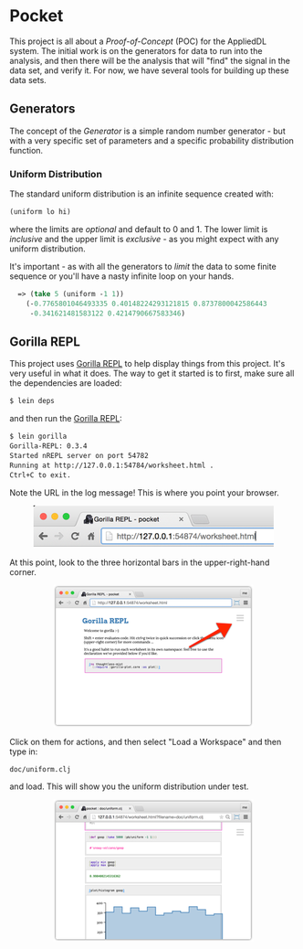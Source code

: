 # Pocket

This project is all about a _Proof-of-Concept_ (POC) for the AppliedDL system. The
initial work is on the generators for data to run into the analysis, and then there
will be the analysis that will "find" the signal in the data set, and verify it.
For now, we have several tools for building up these data sets.

## Generators

The concept of the _Generator_ is a simple random number generator - but with a
very specific set of parameters and a specific probability distribution function.

### Uniform Distribution

The standard uniform distribution is an infinite sequence created with:
```clojure
(uniform lo hi)
```
where the limits are _optional_ and default to 0 and 1. The lower limit is
_inclusive_ and the upper limit is _exclusive_ - as you might expect with any
uniform distribution.

It's important - as with all the generators to _limit_ the data to some finite
sequence or you'll have a nasty infinite loop on your hands.

```clojure
  => (take 5 (uniform -1 1))
    (-0.7765801046493335 0.40148224293121815 0.8737800042586443
     -0.341621481583122 0.4214790667583346)
```

## Gorilla REPL

This project uses [Gorilla REPL](http://gorilla-repl.org/index.html) to help
display things from this project. It's very useful in what it does. The way
to get it started is to first, make sure all the dependencies are loaded:
```bash
$ lein deps
```
and then run the [Gorilla REPL](http://gorilla-repl.org/index.html):
```bash
$ lein gorilla
Gorilla-REPL: 0.3.4
Started nREPL server on port 54782
Running at http://127.0.0.1:54784/worksheet.html .
Ctrl+C to exit.
```
Note the URL in the log message! This is where you point your browser.

<center>
  <img src="doc/img/grepl-url.png" alt="G-REPL URL" border="0" width="421"
  height="74" />
</center>

At this point, look to the three horizontal bars in the upper-right-hand corner.

<center>
  <img src="doc/img/grepl-intro.png" alt="G-REPL" border="0" width="350"
  height="249" />
</center>

Click on them for actions, and then select "Load a Workspace" and then type in:
```
doc/uniform.clj
```
and load. This will show you the uniform distribution under test.

<center>
  <img src="doc/img/grepl-uniform.png" alt="G-REPL uniform" border="0" width="350"
  height="249" />
</center>
